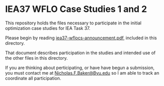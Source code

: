 IEA37 WFLO Case Studies 1 and 2
===============================

This repository holds the files necessary to participate in the initial optimization case studies for IEA Task 37.

Please begin by reading [iea37-wflocs-announcement.pdf](https://github.com/byuflowlab/iea37-wflo-casestudies/blob/master/cs1-2/iea37-wflocs-announcement.pdf), included in this directory.

That document describes participation in the studies and intended use of the other files in this directory.

If you are thinking about perticipating, or have have begun a submission, you must contact me at Nicholas.F.Baker@Byu.edu so I am able to track an coordinate all participation.
